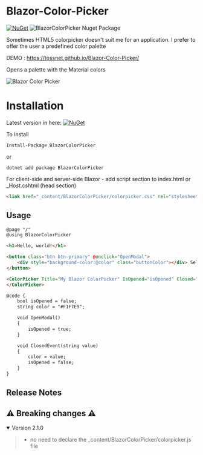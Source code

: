 ﻿# Blazor-Color-Picker
[![NuGet](https://img.shields.io/nuget/v/BlazorColorPicker.svg)](https://www.nuget.org/packages/BlazorColorPicker/) ![BlazorColorPicker Nuget Package](https://img.shields.io/nuget/dt/BlazorColorPicker)

Sometimes HTML5 colorpicker doesn't suit me for an application. I prefer to offer the user a predefined color palette

DEMO : https://tossnet.github.io/Blazor-Color-Picker/

Opens a palette with the Material colors

![Blazor Color Picker](https://github.com/tossnet/Blazor-Color-Picker/blob/master/BlazorColorPicker.gif)


# Installation
Latest version in here: [![NuGet](https://img.shields.io/nuget/v/BlazorColorPicker.svg)](https://www.nuget.org/packages/BlazorColorPicker/)

To Install

```
Install-Package BlazorColorPicker
```
or
```
dotnet add package BlazorColorPicker
```
For client-side and server-side Blazor - add script section to index.html or _Host.cshtml (head section)

```html
<link href="_content/BlazorColorPicker/colorpicker.css" rel="stylesheet" />
```

## Usage

```html
@page "/"
@using BlazorColorPicker

<h1>Hello, world!</h1>

<button class="btn btn-primary" @onclick="OpenModal">
    <div style="background-color:@color" class="buttonColor"></div> Select a Color
</button>

<ColorPicker Title="My Blazor ColorPicker" IsOpened="isOpened" Closed="ClosedEvent" MyColor="@color">
</ColorPicker>

@code {
    bool isOpened = false;
    string color = "#F1F7E9";

    void OpenModal()
    {
        isOpened = true;
    }

    void ClosedEvent(string value)
    {
        color = value;
        isOpened = false;
    }
}
```

## <a name="ReleaseNotes"></a>Release Notes

## ⚠️ Breaking changes ⚠️

<details open="open"><summary>Version 2.1.0</summary>
    
>- no need to declare the _content/BlazorColorPicker/colorpicker.js file
</details>



